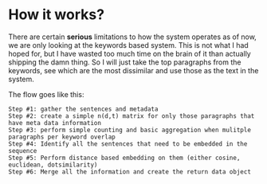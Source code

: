 # How it works?

There are certain **serious** limitations to how the system operates as of now, we are only looking at the keywords based system. This is not what I had hoped for, but I have wasted too much time on the brain of it than actually shipping the damn thing. So I will just take the top paragraphs from the keywords, see which are the most dissimilar and use those as the text in the system.

The flow goes like this:
```
Step #1: gather the sentences and metadata
Step #2: create a simple n(d,t) matrix for only those paragraphs that have meta data information
Step #3: perform simple counting and basic aggregation when mulitple paragraphs per keyword overlap
Step #4: Identify all the sentences that need to be embedded in the sequence
Step #5: Perform distance based embedding on them (either cosine, euclidean, dotsimilarity)
Step #6: Merge all the information and create the return data object
```
